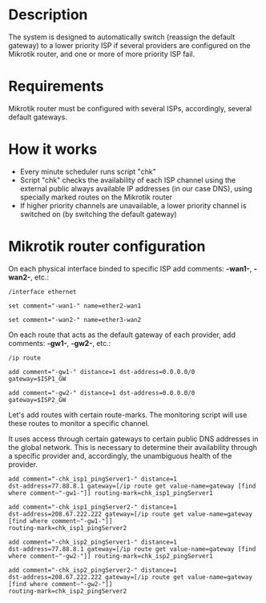 # Description

The system is designed to automatically switch (reassign the default gateway) to a lower priority ISP if several providers are configured on the Mikrotik router, and one or more of more priority ISP fail.

# Requirements

Mikrotik router must be configured with several ISPs, accordingly, several default gateways.

# How it works

- Every minute scheduler runs script "chk"
- Script "chk" checks the availability of each ISP channel using the external public always available IP addresses (in our case DNS), using specially marked routes on the Mikrotik router
- If higher priority channels are unavailable, a lower priority channel is switched on (by switching the default gateway)

# Mikrotik router configuration

On each physical interface binded to specific ISP add comments: **-wan1-**, **-wan2-**, etc.:

<code>/interface ethernet</code>

<code>set comment="-wan1-" name=ether2-wan1</code>

<code>set comment="-wan2-" name=ether3-wan2</code>

On each route that acts as the default gateway of each provider, add comments: **-gw1-**, **-gw2-**, etc.:

<code>/ip route</code>

<code>add comment="-gw1-" distance=1 dst-address=0.0.0.0/0 gateway=$ISP1_GW</code>

<code>add comment="-gw2-" distance=1 dst-address=0.0.0.0/0 gateway=$ISP2_GW</code>

Let's add routes with certain route-marks. The monitoring script will use these routes to monitor a specific channel.

It uses access through certain gateways to certain public DNS addresses in the global network. This is necessary to determine their availability through a specific provider and, accordingly, the unambiguous health of the provider.

<code>add comment="-chk_isp1_pingServer1-" distance=1 dst-address=77.88.8.1 gateway=[/ip route get value-name=gateway [find where comment~"-gw1-"]] routing-mark=chk_isp1_pingServer1</code>

<code>add comment="-chk_isp1_pingServer2-" distance=1 dst-address=208.67.222.222 gateway=[/ip route get value-name=gateway [find where comment~"-gw1-"]] routing-mark=chk_isp1_pingServer2</code>

<code>add comment="-chk_isp2_pingServer1-" distance=1 dst-address=77.88.8.1 gateway=[/ip route get value-name=gateway [find where comment~"-gw2-"]] routing-mark=chk_isp2_pingServer1</code>

<code>add comment="-chk_isp2_pingServer2-" distance=1 dst-address=208.67.222.222 gateway=[/ip route get value-name=gateway [find where comment~"-gw2-"]] routing-mark=chk_isp2_pingServer2</code>
